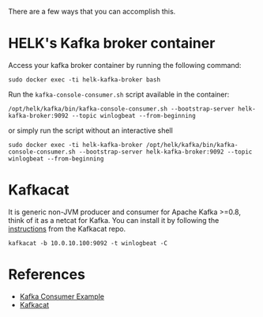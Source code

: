 There are a few ways that you can accomplish this.

# HELK's Kafka broker container

Access your kafka broker container by running the following command:
```
sudo docker exec -ti helk-kafka-broker bash
```

Run the `kafka-console-consumer.sh` script available in the container:
```
/opt/helk/kafka/bin/kafka-console-consumer.sh --bootstrap-server helk-kafka-broker:9092 --topic winlogbeat --from-beginning
```

or simply run the script without an interactive shell
```
sudo docker exec -ti helk-kafka-broker /opt/helk/kafka/bin/kafka-console-consumer.sh --bootstrap-server helk-kafka-broker:9092 --topic winlogbeat --from-beginning
```

# Kafkacat
It is generic non-JVM producer and consumer for Apache Kafka >=0.8, think of it as a netcat for Kafka. You can install it by following the [instructions](https://github.com/edenhill/kafkacat#install) from the Kafkacat repo.
```
kafkacat -b 10.0.10.100:9092 -t winlogbeat -C
```

# References
* [Kafka Consumer Example](https://kafka.apache.org/quickstart#quickstart_consume)
* [Kafkacat](https://github.com/edenhill/kafkacat)

